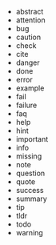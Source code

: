 - abstract 
- attention
- bug
- caution 
- check 
- cite
- danger 
- done
- error
- example
- fail 
- failure 
- faq
- help 
- hint 
- important
- info 
- missing
- note
- question 
- quote 
- success 
- summary 
- tip 
- tldr
- todo
- warning 